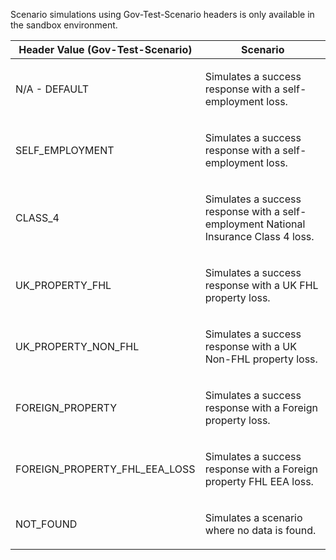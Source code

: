 <p>Scenario simulations using Gov-Test-Scenario headers is only available in the sandbox environment.</p>
<table>
    <thead>
        <tr>
            <th>Header Value (Gov-Test-Scenario)</th>
            <th>Scenario</th>
        </tr>
    </thead>
    <tbody>
        <tr>
            <td>
                <p>N/A - DEFAULT</p>
            </td>
            <td>
                <p>Simulates a success response with a self-employment loss.</p>
            </td>
        </tr>
        <tr>
            <td>
                <p>SELF_EMPLOYMENT</p>
            </td>
            <td>
                <p>Simulates a success response with a self-employment loss.</p>
            </td>
        </tr>
        <tr>
            <td>
                <p>CLASS_4</p>
            </td>
            <td>
                <p>Simulates a success response with a self-employment National Insurance Class 4 loss.</p>
            </td>
        </tr>
        <tr>
            <td>
                <p>UK_PROPERTY_FHL</p>
            </td>
            <td>
                <p>Simulates a success response with a UK FHL property loss.</p>
            </td>
        </tr>
        <tr>
            <td>
                <p>UK_PROPERTY_NON_FHL</p>
            </td>
            <td>
                <p>Simulates a success response with a UK Non-FHL property loss.</p>
            </td>
        </tr>
        <tr>
            <td>
                <p>FOREIGN_PROPERTY</p>
            </td>
            <td>
                <p>Simulates a success response with a Foreign property loss.</p>
            </td>
        </tr>
        <tr>
            <td>
                <p>FOREIGN_PROPERTY_FHL_EEA_LOSS</p>
            </td>
            <td>
                <p>Simulates a success response with a Foreign property FHL EEA loss.</p>
            </td>
        </tr>
        <tr>
            <td>
                <p>NOT_FOUND</p>
            </td>
            <td>
                <p>Simulates a scenario where no data is found.</p>
            </td>
        </tr>
    </tbody>
</table>
